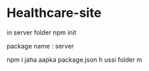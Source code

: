 # Healthcare-site

in server folder 
npm init

package name : server 

npm i jaha aapka package.json h ussi folder m 
